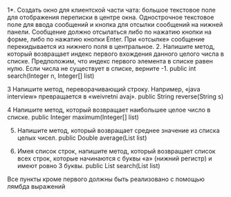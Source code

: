 1*. Создать окно для клиентской части чата: большое текстовое поле для отображения переписки в центре окна. Однострочное текстовое поле для ввода сообщений и кнопка для отсылки сообщений на нижней панели. Сообщение должно отсылаться либо по нажатию кнопки на форме, либо по нажатию кнопки Enter. При «отсылке» сообщение перекидывается из нижнего поля в центральное.
2. Напишите метод, который возвращает индекс первого вхождения данного целого числа в списке.
Предположим, что индекс первого элемента в списке равен нулю.
Если числа не существует в списке, верните -1.
public int search(Integer n, Integer[] list)

3 Напишите метод, переворачивающий строку.
Например, «java interview» превращается в «weivretni avaj».
public String reverse(String s)

4 Напишите метод, который возвращает наибольшее целое число в списке.
public Integer maximum(Integer[] list)

5. Напишите метод, который возвращает среднее значение из списка целых чисел.
public Double average(List<Integer> list)

6. Имея список строк, напишите метод, который возвращает список всех строк, которые начинаются с буквы «а» (нижний регистр) и имеют ровно 3 буквы.
public List<String> search(List<String> list)

Все пункты кроме первого должны быть реализовано с помощью лямбда выражений
